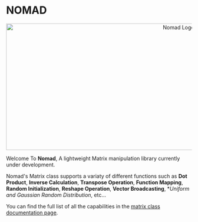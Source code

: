 # NOMAD

<p align="center">
  <img src="https://github.com/void-intelligence/Nomad/blob/master/resources/Nomad.png" alt="Nomad Logo" width="920" height="343">
</p>


Welcome To **Nomad**, A lightweight Matrix manipulation library currently under development.

Nomad's Matrix class supports a variaty of different functions such as **Dot Product**, **Inverse Calculation**, **Transpose Operation**, **Function Mapping**, **Random Initialization**, **Reshape Operation**, **Vector Broadcasting**, **Uniform and Gaussian Random Distribution*, etc...

You can find the full list of all the capabilities in the [matrix class documentation page](https://github.com/void-intelligence/Nomad/blob/master/docs/Matrix.md).
 
